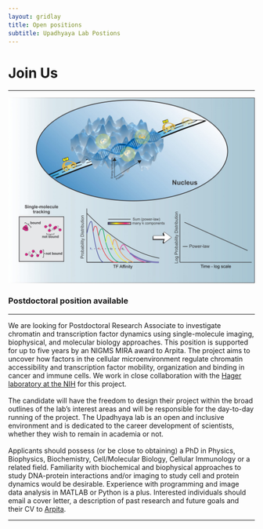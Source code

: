 ```yaml
---
layout: gridlay
title: Open positions
subtitle: Upadhyaya Lab Postions
---
```


# **Join Us**
<hr>
<!-- The paddingtop and margin-top edits allow anchors to link properly. -->
<div class="row" style="padding-top: 60px; margin-top: -60px;">
    <div class="col-sm-4">
    	<img src="/img/publications/2019_Garcia_NAR.jpg" alt="Power-law TF-chromatin interactions">
    </div>
    <div class="col-sm-8">
        <h3>Postdoctoral position available</h3>
        <hr>
        <p class="text-justify">We are looking for Postdoctoral Research Associate to investigate chromatin and transcription factor dynamics using single-molecule imaging, biophysical, and molecular biology approaches. This position is supported for up to five years by an NIGMS MIRA award to Arpita. The project aims to uncover how factors in the cellular microenvironment regulate chromatin accessibility and transcription factor mobility, organization and binding in cancer and immune cells. We work in close collaboration with the <a href="https://ccr.cancer.gov/laboratory-of-receptor-biology-and-gene-expression">Hager laboratory at the NIH</a> for this project.
<br><br>
        The candidate will have the freedom to design their project within the broad outlines of the lab’s interest areas and will be responsible for the day-to-day running of the project. The Upadhyaya lab is an open and inclusive environment and is dedicated to the career development of scientists, whether they wish to remain in academia or not.
<br><br>
        Applicants should possess (or be close to obtaining) a PhD in Physics, Biophysics, Biochemistry, Cell/Molecular Biology, Cellular Immunology or a related field. Familiarity with biochemical and biophysical approaches to study DNA-protein interactions and/or imaging to study cell and protein dynamics would be desirable. Experience with programming and image data analysis in MATLAB or Python is a plus. Interested individuals should email a cover letter, a description of past research and future goals and their CV to <a href="mailto:arpitau@umd.edu">Arpita</a>.
</p>
    </div>
</div>
<hr>
